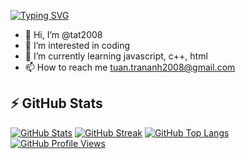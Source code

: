 [![Typing SVG](https://readme-typing-svg.herokuapp.com?color=F7F40C&lines=Hi!+I'm+tat2008+%F0%9F%91%8B;Owner+of+KannaBot)](https://git.io/typing-svg)
- 👋 Hi, I’m @tat2008
- 👀 I’m interested in coding
- 🌱 I’m currently learning javascript, c++, html
- 📫 How to reach me tuan.trananh2008@gmail.com
## ⚡ GitHub Stats
[![GitHub Stats](https://github-readme-stats.vercel.app/api?username=tat2008&show_icons=true&theme=dracula)](https://github-readme-stats.vercel.app)
[![GitHub Streak](https://github-readme-streak-stats.herokuapp.com/?user=tat2008&theme=dracula)](https://git.io/streak-stats)
[![GitHub Top Langs](https://github-readme-stats.vercel.app/api/top-langs/?username=tat2008&show_icons=true&layout=compact&theme=dracula)](https://github.com/anuraghazra/github-readme-stats)
[![GitHub Profile Views](https://visitcount.itsvg.in/api?id=tat2008&label=Profile%20Views&pretty=true)](https://visitcount.itsvg.in)
<!---
tat2008/tat2008 is a ✨ special ✨ repository because its `README.md` (this file) appears on your GitHub profile.
You can click the Preview link to take a look at your changes.
--->
